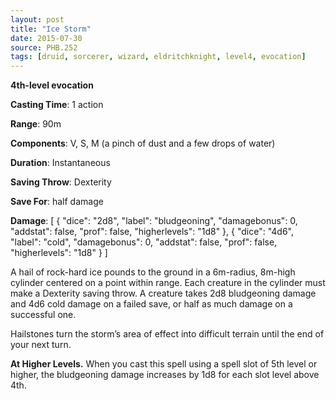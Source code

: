 ```yaml
---
layout: post
title: "Ice Storm"
date: 2015-07-30
source: PHB.252
tags: [druid, sorcerer, wizard, eldritchknight, level4, evocation]
---
```


**4th-level evocation**

**Casting Time**: 1 action

**Range**: 90m

**Components**: V, S, M (a pinch of dust and a few drops of water)

**Duration**: Instantaneous

**Saving Throw**: Dexterity

**Save For**: half damage

**Damage**: [ { "dice": "2d8", "label": "bludgeoning", "damagebonus": 0, "addstat": false, "prof": false, "higherlevels": "1d8" }, { "dice": "4d6", "label": "cold", "damagebonus": 0, "addstat": false, "prof": false, "higherlevels": "1d8" } ]

A hail of rock-hard ice pounds to the ground in a 6m-radius, 8m-high cylinder centered on a point within range. Each creature in the cylinder must make a Dexterity saving throw. A creature takes 2d8 bludgeoning damage and 4d6 cold damage on a failed save, or half as much damage on a successful one.

Hailstones turn the storm’s area of effect into difficult terrain until the end of your next turn.

**At Higher Levels.** When you cast this spell using a spell slot of 5th level or higher, the bludgeoning damage increases by 1d8 for each slot level above 4th.
